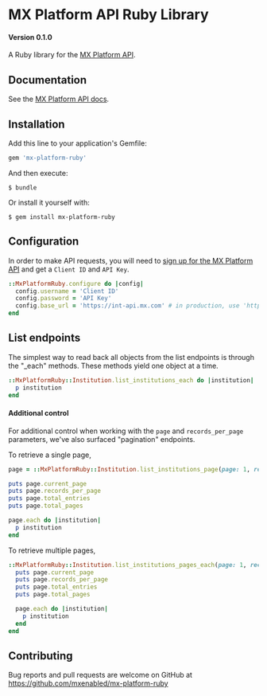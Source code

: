# MX Platform API Ruby Library
#### Version 0.1.0

A Ruby library for the [MX Platform API](https://www.mx.com/products/platform-api).

## Documentation

See the [MX Platform API docs](https://docs.mx.com/api).

## Installation

Add this line to your application's Gemfile:

```ruby
gem 'mx-platform-ruby'
```

And then execute:
```shell
$ bundle
```
Or install it yourself with:
```shell
$ gem install mx-platform-ruby
```

## Configuration

In order to make API requests, you will need to [sign up for the MX Platform API](https://dashboard.mx.com/sign_up) and get a `Client ID` and `API Key`.
```ruby
::MxPlatformRuby.configure do |config|
  config.username = 'Client ID'
  config.password = 'API Key'
  config.base_url = 'https://int-api.mx.com' # in production, use 'https://api.mx.com'
end
```

## List endpoints

The simplest way to read back all objects from the list endpoints is through the "_each" methods. These methods yield one object at a time.

```ruby
::MxPlatformRuby::Institution.list_institutions_each do |institution|
  p institution
end
```

#### Additional control

For additional control when working with the `page` and `records_per_page` parameters, we've also surfaced "pagination" endpoints.

To retrieve a single page,
```ruby
page = ::MxPlatformRuby::Institution.list_institutions_page(page: 1, records_per_page: 10)

puts page.current_page
puts page.records_per_page
puts page.total_entries
puts page.total_pages

page.each do |institution|
  p institution
end
```

To retrieve multiple pages,
```ruby
::MxPlatformRuby::Institution.list_institutions_pages_each(page: 1, records_per_page: 10) do |page|
  puts page.current_page
  puts page.records_per_page
  puts page.total_entries
  puts page.total_pages

  page.each do |institution|
    p institution
  end
end
```

## Contributing

Bug reports and pull requests are welcome on GitHub at https://github.com/mxenabled/mx-platform-ruby

